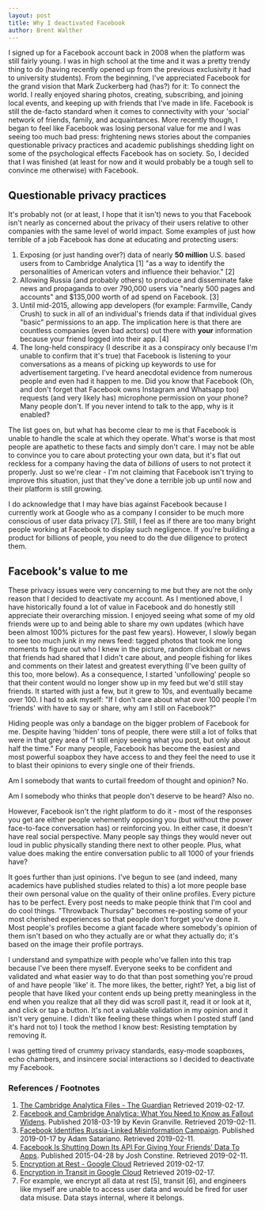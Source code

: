 ```yaml
---
layout: post
title: Why I deactivated Facebook
author: Brent Walther
---
```


I signed up for a Facebook account back in 2008 when the platform was still fairly young. I was in high school at the time and it was a pretty trendy thing to do (having recently opened up from the previous exclusivity it had to university students). From the beginning, I've appreciated Facebook for the grand vision that Mark Zuckerberg had (has?) for it: To connect the world. I really enjoyed sharing photos, creating, subscribing, and joining local events, and keeping up with friends that I've made in life. Facebook is still the de-facto standard when it comes to connectivity with your 'social' network of friends, family, and acquaintances. More recently though, I began to feel like Facebook was losing personal value for me and I was seeing too much bad press: frightening news stories about the companies questionable privacy practices and academic publishings shedding light on some of the psychological effects Facebook has on society. So, I decided that I was finished (at least for now and it would probably be a tough sell to convince me otherwise) with Facebook.

## Questionable privacy practices
It's probably not (or at least, I hope that it isn't) news to you that Facebook isn't nearly as concerned about the privacy of their users relative to other companies with the same level of world impact. Some examples of just how terrible of a job Facebook has done at educating and protecting users:

1. Exposing (or just handing over?) data of nearly **50 million** U.S. based users from to Cambridge Analytica [1] "as a way to identify the personalities of American voters and influence their behavior." [2]
2. Allowing Russia (and probably others) to produce and disseminate fake news and propaganda to over 790,000 users via "nearly 500 pages and accounts" and $135,000 worth of ad spend on Facebook. [3]
3. Until mid-2015, allowing app developers (for example: Farmville, Candy Crush) to suck in all of an individual's friends data if that individual gives "basic" permissions to an app. The implication here is that there are countless companies (even bad actors) out there with **your** information because your friend logged into their app. [4]
4. The long-held conspiracy (I describe it as a conspiracy only because I'm unable to confirm that it's true) that Facebook is listening to your conversations as a means of picking up keywords to use for advertisement targeting. I've heard anecdotal evidence from numerous people and even had it happen to me. Did you know that Facebook (Oh, and don't forget that Facebook owns Instagram and Whatsapp too) requests (and very likely has) microphone permission on your phone? Many people don't. If you never intend to talk to the app, why is it enabled?

The list goes on, but what has become clear to me is that Facebook is unable to handle the scale at which they operate. What's worse is that most people are apathetic to these facts and simply don't care. I may not be able to convince you to care about protecting your own data, but it's flat out reckless for a company having the data of *billions* of users to not protect it properly. Just so we're clear - I'm not claiming that Facebook isn't trying to improve this situation, just that they've done a terrible job up until now and their platform is still growing.

I do acknowledge that I may have bias against Facebook because I currently work at Google who as a company I consider to be much more conscious of user data privacy [7]. Still, I feel as if there are too many bright people working at Facebook to display such negligence. If you're building a product for billions of people, you need to do the due diligence to protect them.

## Facebook's value to me
These privacy issues were very concerning to me but they are not the only reason that I decided to deactivate my account. As I mentioned above, I have historically found a lot of value in Facebook and do honestly still appreciate their overarching mission. I enjoyed seeing what some of my old friends were up to and being able to share my own updates (which have been almost 100% pictures for the past few years). However, I slowly began to see too much junk in my news feed: tagged photos that took me long moments to figure out who I knew in the picture, random clickbait or news that friends had shared that I didn't care about, and people fishing for likes and comments on their latest and greatest everything (I've been guilty of this too, more below). As a consequence, I started 'unfollowing' people so that their content would no longer show up in my feed but we'd still stay friends. It started with just a few, but it grew to 10s, and eventually became over 100. I had to ask myself: "If I don't care about what over 100 people I'm 'friends' with have to say or share, why am I still on Facebook?"

Hiding people was only a bandage on the bigger problem of Facebook for me. Despite having 'hidden' tons of people, there were still a lot of folks that were in that grey area of "I still enjoy seeing what you post, but only about half the time." For many people, Facebook has become the easiest and most powerful soapbox they have access to and they feel the need to use it to blast their opinions to every single one of their friends. 

Am I somebody that wants to curtail freedom of thought and opinion? No. 

Am I somebody who thinks that people don't deserve to be heard? Also no. 

However, Facebook isn't the right platform to do it - most of the responses you get are either people vehemently opposing you (but without the power face-to-face conversation has) or reinforcing you. In either case, it doesn't have real social perspective. Many people say things they would never out loud in public physically standing there next to other people. Plus, what value does making the entire conversation public to all 1000 of your friends have?

It goes further than just opinions. I've begun to see (and indeed, many academics have published studies related to this) a lot more people base their own personal value on the quality of their online profiles. Every picture has to be perfect. Every post needs to make people think that I'm cool and do cool things. "Throwback Thursday" becomes re-posting some of your most cherished experiences so that people don't forget you've done it. Most people's profiles become a giant facade where somebody's opinion of them isn't based on who they actually are or what they actually do; it's based on the image their profile portrays.

I understand and sympathize with people who've fallen into this trap because I've been there myself. Everyone seeks to be confident and validated and what easier way to do that than post something you're proud of and have people 'like' it. The more likes, the better, right? Yet, a big list of people that have liked your content ends up being pretty meaningless in the end when you realize that all they did was scroll past it, read it or look at it, and click or tap a button. It's not a valuable validation in my opinion and it isn't very genuine. I didn't like feeling these things when I posted stuff (and it's hard not to) I took the method I know best: Resisting temptation by removing it.

I was getting tired of crummy privacy standards, easy-mode soapboxes, echo chambers, and insincere social interactions so I decided to deactivate my Facebook.


### References / Footnotes
1. [The Cambridge Analytica Files - The Guardian](https://www.theguardian.com/news/series/cambridge-analytica-files) Retrieved 2019-02-17.
2. [Facebook and Cambridge Analytica: What You Need to Know as Fallout Widens](https://www.nytimes.com/2018/03/19/technology/facebook-cambridge-analytica-explained.html). Published 2018-03-19 by  Kevin Granville. Retrieved 2019-02-11. 
3. [Facebook Identifies Russia-Linked Misinformation Campaign](https://www.nytimes.com/2019/01/17/business/facebook-misinformation-russia.html). Published 2019-01-17 by Adam Satariano. Retrieved 2019-02-11. 
4. [Facebook Is Shutting Down Its API For Giving Your Friends’ Data To Apps](https://techcrunch.com/2015/04/28/facebook-api-shut-down/). Published 2015-04-28 by Josh Constine. Retrieved 2019-02-11.
5. [Encryption at Rest - Google Cloud](https://cloud.google.com/security/encryption-at-rest/) Retrieved 2019-02-17.
6. [Encryption in Transit in Google Cloud](https://cloud.google.com/security/encryption-in-transit/) Retrieved 2019-02-17.
7. For example, we encrypt all data at rest [5], transit [6], and engineers like myself are unable to access user data and would be fired for user data misuse. Data stays internal, where it belongs.